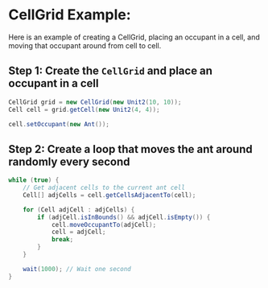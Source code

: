# CellGrid Example:

Here is an example of creating a CellGrid, placing an occupant in a cell, and moving that occupant around from cell to cell.

## Step 1: Create the `CellGrid` and place an occupant in a cell

```java
CellGrid grid = new CellGrid(new Unit2(10, 10));
Cell cell = grid.getCell(new Unit2(4, 4));

cell.setOccupant(new Ant());
```

## Step 2: Create a loop that moves the ant around randomly every second

```java
while (true) {
	// Get adjacent cells to the current ant cell
	Cell[] adjCells = cell.getCellsAdjacentTo(cell);

	for (Cell adjCell : adjCells) {
		if (adjCell.isInBounds() && adjCell.isEmpty()) {
			cell.moveOccupantTo(adjCell);
			cell = adjCell;
			break;
		}
	}

	wait(1000); // Wait one second
}
```
